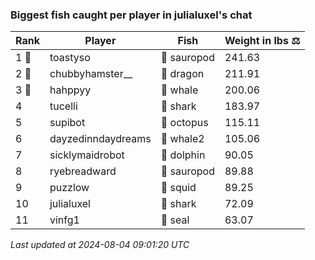 ### Biggest fish caught per player in julialuxel's chat
| Rank | Player | Fish | Weight in lbs ⚖️ |
|------|--------|-----------|---------|
| 1 🥇  | toastyso | 🦕 sauropod | 241.63 |
| 2 🥈  | chubbyhamster__ | 🐉 dragon | 211.91 |
| 3 🥉  | hahppyy | 🐳 whale | 200.06 |
| 4  | tucelli | 🦈 shark | 183.97 |
| 5  | supibot | 🐙 octopus | 115.11 |
| 6  | dayzedinndaydreams | 🐋 whale2 | 105.06 |
| 7  | sicklymaidrobot | 🐬 dolphin | 90.05 |
| 8  | ryebreadward | 🦕 sauropod | 89.88 |
| 9  | puzzlow | 🦑 squid | 89.25 |
| 10  | julialuxel | 🦈 shark | 72.09 |
| 11  | vinfg1 | 🦭 seal | 63.07 |

_Last updated at 2024-08-04 09:01:20 UTC_